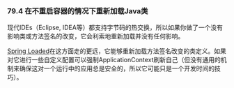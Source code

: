 ### 79.4 在不重启容器的情况下重新加载Java类

现代IDEs（Eclipse, IDEA等）都支持字节码的热交换，所以如果你做了一个没有影响类或方法签名的改变，它会利索地重新加载并没有任何影响。

[Spring Loaded](https://github.com/spring-projects/spring-loaded)在这方面走的更远，它能够重新加载方法签名改变的类定义。如果对它进行一些自定义配置可以强制ApplicationContext刷新自己（但没有通用的机制来确保这对一个运行中的应用总是安全的，所以它可能只是一个开发时间的技巧）。
